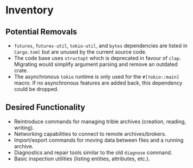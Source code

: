 # Inventory

## Potential Removals
- `futures`, `futures-util`, `tokio-util`, and `bytes` dependencies are listed in `Cargo.toml`
  but are unused by the current source code.
- The code base uses `structopt` which is deprecated in favour of `clap`. Migrating
  would simplify argument parsing and remove an outdated crate.
- The asynchronous `tokio` runtime is only used for the `#[tokio::main]` macro. If
  no asynchronous features are added back, this dependency could be dropped.

## Desired Functionality
- Reintroduce commands for managing trible archives (creation, reading, writing).
- Networking capabilities to connect to remote archives/brokers.
- Import/export commands for moving data between files and a running archive.
- Diagnostics and repair tools similar to the old `diagnose` command.
- Basic inspection utilities (listing entities, attributes, etc.).
